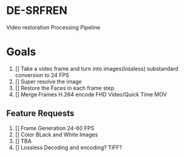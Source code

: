 # DE-SRFREN
Video restoration Processing Pipeline

# Goals
1. [] Take a video frame and turn into images(lossless) substandard conversion to 24 FPS
2. [] Super resolve the image
3. [] Restore the Faces in each frame step
4. [] Merge Frames H.264 encode FHD Video/Quick Time MOV

Feature Requests
-------------
1. [] Frame Generation 24-60 FPS
2. [] Color BLack and White Images
3. [] TBA 
4. [] Lossless Decoding and encoding? TIFF?
